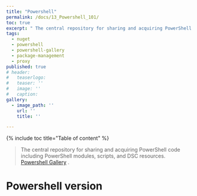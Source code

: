 ```yaml
---
title: "Powershell"
permalink: /docs/13_Powershell_101/
toc: true
excerpt: " The central repository for sharing and acquiring PowerShell code including PowerShell modules, scripts, and DSC resources. [Powershell Gallery](https://www.powershellgallery.com/) ."
tags:
  - nuget
  - powershell
  - powershell-gallery
  - package-management
  - proxy
published: true
# header:
#   teaserlogo:
#   teaser: ''
#   image: ''
#   caption:
gallery:
  - image_path: ''
    url: ''
    title: ''

---
```


{% include toc title="Table of content" %}
> The central repository for sharing and acquiring PowerShell code including PowerShell modules, scripts, and DSC resources. [Powershell Gallery](https://www.powershellgallery.com/) .

# Powershell version
